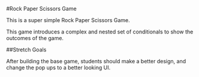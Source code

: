 #Rock Paper Scissors Game

This is a super simple Rock Paper Scissors Game.

This game introduces a complex and nested set of conditionals to show the outcomes of the game.

##Stretch Goals

After building the base game, students should make a better design, and change the pop ups to a better looking UI.